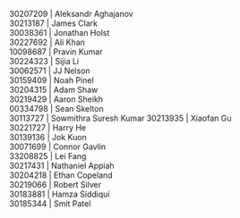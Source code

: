 30207209 | Aleksandr Aghajanov  
30213187 | James Clark  
30038361 | Jonathan Holst  
30227692 | Ali Khan  
10098687 | Pravin Kumar  
30224323 | Sijia Li  
30062571 | JJ Nelson  
30159409 | Noah Pinel  
30204315 | Adam Shaw  
30219429 | Aaron Sheikh  
00334798 | Sean Skelton  
30113727 | Sowmithra Suresh Kumar 
30213935 | Xiaofan Gu  
30221727 | Harry He  
30139136 | Jok Kuon  
30071699 | Connor Gavlin  
33208825 | Lei Fang  
30217431 | Nathaniel Appiah  
30204218 | Ethan Copeland  
30219066 | Robert Silver  
30183881 | Hamza Siddiqui  
30185344 | Smit Patel  